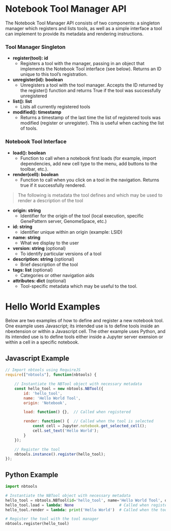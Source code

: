 # Notebook Tool Manager API

The Notebook Tool Manager API consists of two components: a singleton manager which registers and lists tools,
as well as a simple interface a tool can implement to provide its metadata and rendering instructions.

### Tool Manager Singleton
* **register(tool): id**
    * Registers a tool with the manager, passing in an object that implements the Notebook Tool interface (see below).
    Returns an ID unique to this tool’s registration.
* **unregister(id): boolean**
    * Unregisters a tool with the tool manager. Accepts the ID returned by the register() function and returns True
    if the tool was successfully unregistered
* **list(): list**
    * Lists all currently registered tools
* **modified(): timestamp**
    * Returns a timestamp of the last time the list of registered tools was modified (register or unregister). This is
    useful when caching the list of tools.

### Notebook Tool Interface
* **load(): boolean**
    * Function to call when a notebook first loads (for example, import dependencies, add new cell type to the menu,
    add buttons to the toolbar, etc.).
* **render(cell): boolean**
    * Function to call when you click on a tool in the navigation. Returns true if it successfully
    rendered.

> The following is metadata the tool defines and which may be used to render a description of the tool

* **origin: string**
    * Identifier for the origin of the tool (local execution, specific GenePattern server, GenomeSpace, etc.)
* **id: string**
    * identifier unique within an origin (example: LSID)
* **name: string**
    * What we display to the user
* **version: string** (optional)
    * To identify particular versions of a tool
* **description: string** (optional)
    * Brief description of the tool
* **tags: list** (optional)
    * Categories or other navigation aids
* **attributes: dict** (optional)
    * Tool-specific metadata which may be useful to the tool.

# Hello World Examples

Below are two examples of how to define and register a new notebook tool. One example uses Javascript; its intended use is to define tools inside an nbextension or within a Javascript cell. The other example uses Python, and its intended use is to define tools either inside a Jupyter server exension or within a cell in a specific notebook.

## Javascript Example

```javascript
// Import nbtools using RequireJS
require(["nbtools"], function(nbtools) {

    // Instantiate the NBTool object with necessary metadata
    const hello_tool = new nbtools.NBTool({
        id: 'hello_tool',
        name: 'Hello World Tool',
        origin: 'Notebook',

        load: function() {},  // Called when registered

        render: function() {  // Called when the tool is selected
            const cell = Jupyter.notebook.get_selected_cell();
            cell.set_text('Hello World');
        }
    });

    // Register the tool
    nbtools.instance().register(hello_tool);
});
```

## Python Example

```python
import nbtools

# Instantiate the NBTool object with necessary metadata
hello_tool = nbtools.NBTool(id='hello_tool', name='Hello World Tool', origin='Notebook')
hello_tool.load = lambda: None                    # Called when registered
hello_tool.render = lambda: print('Hello World')  # Called when the tool is selected

# Register the tool with the tool manager
nbtools.register(hello_tool)
```
